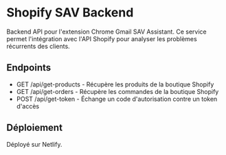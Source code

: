 # Shopify SAV Backend

Backend API pour l'extension Chrome Gmail SAV Assistant. Ce service permet l'intégration avec l'API Shopify pour analyser les problèmes récurrents des clients.

## Endpoints

- GET /api/get-products - Récupère les produits de la boutique Shopify
- GET /api/get-orders - Récupère les commandes de la boutique Shopify
- POST /api/get-token - Échange un code d'autorisation contre un token d'accès

## Déploiement

Déployé sur Netlify.
